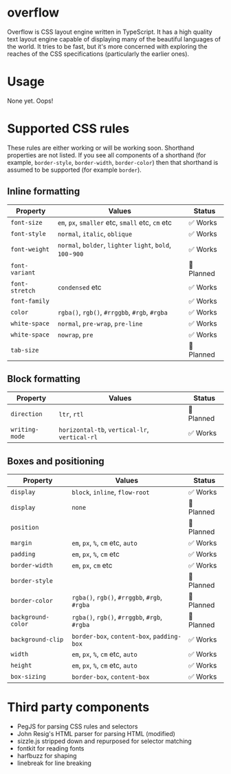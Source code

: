 # overflow

Overflow is CSS layout engine written in TypeScript. It has a high quality text layout engine capable of displaying many of the beautiful languages of the world. It tries to be fast, but it's more concerned with exploring the reaches of the CSS specifications (particularly the earlier ones).

# Usage

None yet. Oops!

# Supported CSS rules

These rules are either working or will be working soon. Shorthand properties are not listed. If you see all components of a shorthand (for example, `border-style`, `border-width`, `border-color`) then that shorthand is assumed to be supported (for example `border`).

## Inline formatting

| Property | Values | Status |
| -- | -- | -- |
| `font-size` | `em`, `px`, `smaller` etc, `small` etc, `cm` etc | ✅ Works |
| `font-style` | `normal`, `italic`, `oblique` | ✅ Works |
| `font-weight` | `normal`, `bolder`, `lighter` `light`, `bold`, `100`-`900` | ✅ Works |
| `font-variant` | | 🚧 Planned |
| `font-stretch` | `condensed` etc | ✅ Works |
| `font-family` |  | ✅ Works |
| `color` | `rgba()`, `rgb()`, `#rrggbb`, `#rgb`, `#rgba` | ✅ Works |
| `white-space` | `normal`, `pre-wrap`, `pre-line` | ✅ Works |
| `white-space` | `nowrap`, `pre` | ✅ Works |
| `tab-size` | | 🚧 Planned |

## Block formatting

| Property | Values | Status |
| -- | -- | -- |
| `direction` | `ltr`, `rtl` | 🚧 Planned |
| `writing-mode` | `horizontal-tb`, `vertical-lr`, `vertical-rl` | ✅ Works |

## Boxes and positioning

| Property | Values | Status |
| -- | -- | -- |
| `display` | `block`, `inline`, `flow-root` | ✅ Works |
| `display` | `none` | 🚧 Planned |  |
| `position` | | 🚧 Planned |
| `margin` | `em`, `px`, `%`, `cm` etc, `auto` | ✅ Works |
| `padding` | `em`, `px`, `%`, `cm` etc | ✅ Works |
| `border-width` | `em`, `px`, `cm` etc | ✅ Works |
| `border-style` | | 🚧 Planned |
| `border-color` | `rgba()`, `rgb()`, `#rrggbb`, `#rgb`, `#rgba` | 🚧 Planned |
| `background-color` | `rgba()`, `rgb()`, `#rrggbb`, `#rgb`, `#rgba` | 🚧 Planned |
| `background-clip` | `border-box`, `content-box`, `padding-box` | ✅ Works |
| `width` | `em`, `px`, `%`, `cm` etc, `auto` | ✅ Works |
| `height` | `em`, `px`, `%`, `cm` etc, `auto` | ✅ Works |
| `box-sizing` | `border-box`, `content-box` | ✅ Works |

# Third party components

* PegJS for parsing CSS rules and selectors
* John Resig's HTML parser for parsing HTML (modified)
* sizzle.js stripped down and repurposed for selector matching
* fontkit for reading fonts
* harfbuzz for shaping
* linebreak for line breaking
